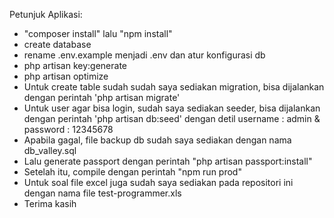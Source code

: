 Petunjuk Aplikasi:

- "composer install" lalu "npm install"
- create database
- rename .env.example menjadi .env dan atur konfigurasi db
- php artisan key:generate
- php artisan optimize
- Untuk create table sudah sudah saya sediakan migration, bisa dijalankan dengan perintah 'php artisan migrate'
- Untuk user agar bisa login, sudah saya sediakan seeder, bisa dijalankan dengan perintah 'php artisan db:seed' dengan detil username : admin & password : 12345678
- Apabila gagal, file backup db sudah saya sediakan dengan nama db_valley.sql
- Lalu generate passport dengan perintah "php artisan passport:install"
- Setelah itu, compile dengan perintah "npm run prod"
- Untuk soal file excel juga sudah saya sediakan pada repositori ini dengan nama file test-programmer.xls
- Terima kasih
